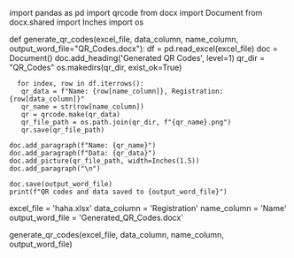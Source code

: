 import pandas as pd
import qrcode
from docx import Document
from docx.shared import Inches
import os

def generate_qr_codes(excel_file, data_column, name_column, output_word_file="QR_Codes.docx"):
    df = pd.read_excel(excel_file)
    doc = Document()
    doc.add_heading('Generated QR Codes', level=1)
    qr_dir = "QR_Codes"
    os.makedirs(qr_dir, exist_ok=True)

      for index, row in df.iterrows():   
       qr_data = f"Name: {row[name_column]}, Registration: {row[data_column]}"
       qr_name = str(row[name_column])  
       qr = qrcode.make(qr_data)
       qr_file_path = os.path.join(qr_dir, f"{qr_name}.png")
       qr.save(qr_file_path)

    doc.add_paragraph(f"Name: {qr_name}")
    doc.add_paragraph(f"Data: {qr_data}")
    doc.add_picture(qr_file_path, width=Inches(1.5))
    doc.add_paragraph("\n")

    doc.save(output_word_file)
    print(f"QR codes and data saved to {output_word_file}")

excel_file = 'haha.xlsx'
data_column = 'Registration'
name_column = 'Name'
output_word_file = 'Generated_QR_Codes.docx'

generate_qr_codes(excel_file, data_column, name_column, output_word_file)

